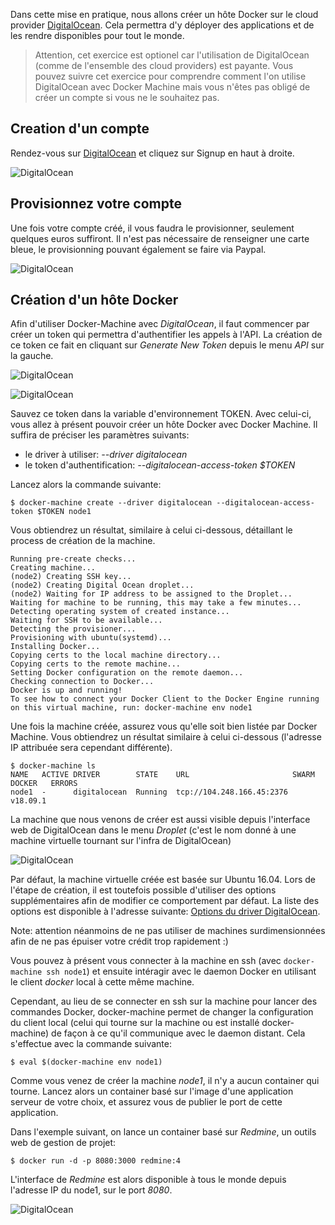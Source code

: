 Dans cette mise en pratique, nous allons créer un hôte Docker sur le cloud provider [DigitalOcean](https://digitalocean.com). Cela permettra d'y déployer des applications et de les rendre disponibles pour tout le monde.

> Attention, cet exercice est optionel car l'utilisation de DigitalOcean (comme de l'ensemble des cloud providers) est payante. Vous pouvez suivre cet exercice pour comprendre comment l'on utilise DigitalOcean avec Docker Machine mais vous n'êtes pas obligé de créer un compte si vous ne le souhaitez pas.


## Creation d'un compte

Rendez-vous sur [DigitalOcean](https://digitalocean.com) et cliquez sur Signup en haut à droite.

![DigitalOcean](./images/do1.png)

## Provisionnez votre compte

Une fois votre compte créé, il vous faudra le provisionner, seulement quelques euros suffiront. Il n'est pas nécessaire de renseigner une carte bleue, le provisionning pouvant également se faire via Paypal.

![DigitalOcean](./images/do2.png)

## Création d'un hôte Docker

Afin d'utiliser Docker-Machine avec *DigitalOcean*, il faut commencer par créer un token qui permettra d'authentifier les appels à l'API. La création de ce token ce fait en cliquant sur *Generate New Token* depuis le menu *API* sur la gauche.

![DigitalOcean](./images/do3.png)

![DigitalOcean](./images/do4.png)

Sauvez ce token dans la variable d'environnement TOKEN. Avec celui-ci, vous allez à présent pouvoir créer un hôte Docker avec Docker Machine. Il suffira de préciser les paramètres suivants:
- le driver à utiliser: *--driver digitalocean*
- le token d'authentification: *--digitalocean-access-token $TOKEN*

Lancez alors la commande suivante:

```
$ docker-machine create --driver digitalocean --digitalocean-access-token $TOKEN node1
```

Vous obtiendrez un résultat, similaire à celui ci-dessous, détaillant le process de création de la machine.

```
Running pre-create checks...
Creating machine...
(node2) Creating SSH key...
(node2) Creating Digital Ocean droplet...
(node2) Waiting for IP address to be assigned to the Droplet...
Waiting for machine to be running, this may take a few minutes...
Detecting operating system of created instance...
Waiting for SSH to be available...
Detecting the provisioner...
Provisioning with ubuntu(systemd)...
Installing Docker...
Copying certs to the local machine directory...
Copying certs to the remote machine...
Setting Docker configuration on the remote daemon...
Checking connection to Docker...
Docker is up and running!
To see how to connect your Docker Client to the Docker Engine running on this virtual machine, run: docker-machine env node1
```

Une fois la machine créée, assurez vous qu'elle soit bien listée par Docker Machine. Vous obtiendrez un résultat similaire à celui ci-dessous (l'adresse IP attribuée sera cependant différente).

```
$ docker-machine ls
NAME   ACTIVE DRIVER        STATE    URL                       SWARM  DOCKER   ERRORS
node1  -      digitalocean  Running  tcp://104.248.166.45:2376        v18.09.1
```

La machine que nous venons de créer est aussi visible depuis l'interface web de DigitalOcean dans le menu *Droplet* (c'est le nom donné à une machine virtuelle tournant sur l'infra de DigitalOcean)

![DigitalOcean](./images/do5.png)

Par défaut, la machine virtuelle créée est basée sur Ubuntu 16.04. Lors de l'étape de création, il est toutefois possible d'utiliser des options supplémentaires afin de modifier ce comportement par défaut. La liste des options est disponible à l'adresse suivante: [Options du driver DigitalOcean](https://docs.docker.com/machine/drivers/digital-ocean/#options).

Note: attention néanmoins de ne pas utiliser de machines surdimensionnées afin de ne pas épuiser votre crédit trop rapidement :)


Vous pouvez à présent vous connecter à la machine en ssh (avec ```docker-machine ssh node1```) et ensuite intéragir avec le daemon Docker en utilisant le client *docker* local à cette même machine.

Cependant, au lieu de se connecter en ssh sur la machine pour lancer des commandes Docker, docker-machine permet de changer la configuration du client local (celui qui tourne sur la machine ou est installé docker-machine) de façon à ce qu'il communique avec le daemon distant. Cela s'effectue avec la commande suivante:

```
$ eval $(docker-machine env node1)
```

Comme vous venez de créer la machine *node1*, il n'y a aucun container qui tourne. Lancez alors un container basé sur l'image d'une application serveur de votre choix, et assurez vous de publier le port de cette  application.

Dans l'exemple suivant, on lance un container basé sur *Redmine*, un outils web de gestion de projet:

```
$ docker run -d -p 8080:3000 redmine:4
```

L'interface de *Redmine* est alors disponible à tous le monde depuis l'adresse IP du node1, sur le port *8080*.

![DigitalOcean](./images/do6.png)

